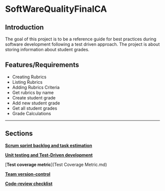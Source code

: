 # SoftWareQualityFinalCA
## Introduction

The goal of this project is to be a reference guide for best practices during software development following a test driven approach. The project is about storing information about student grades.

## Features/Requirements
- Creating Rubrics
- Listing Rubrics
- Adding Rubrics Criteria
- Get rubrics by name
- Create student grade
- Add new student grade
- Get all student grades
 - Grade Calculations 
---
## Sections  

[**Scrum sprint backlog and task estimation**](ScrumSprintBacklogAndTaskEstimation.md)

[**Unit testing and Test-Driven development**](UnitTestingandTest-DrivenDevelopment.md)

[**Test coverage metric**](Test Coverage Metric.md)

[**Team version-control**](TeamVersionControl.md)

[**Code-review checklist**](CodeReviewChecklist.md)
